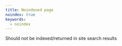 ```yaml
---
title: Noindexed page
noindex: true
keywords:
  - noindex
---
```


Should not be indexed/returned in site search results
